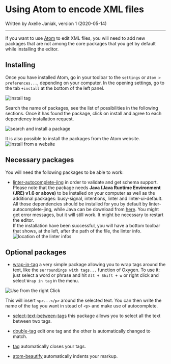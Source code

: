 # Using Atom to encode XML files

Written by Axelle Janiak, version 1 (2020-05-14)

****

If you want to use [Atom](https://atom.io/) to edit XML files, you will need to add new packages that are not among the core packages that you get by default while installing the editor.

## Installing
Once you have installed Atom, go in your toolbar to the `settings` or `Atom > preferences...`, depending on your computer. In the opening settings, go to the tab  `+install` at the bottom of the left panel.

![install tag](https://github.com/erc-dharma/project-documentation/blob/master/guides/images/UsingAtom01.png)

Search the name of packages, see the list of possibilities in the following sections. Once it has found the package, click on install and agree to each dependency installation request.

![search and install a package](https://github.com/erc-dharma/project-documentation/blob/master/guides/images/UsingAtom02.png)

It is also possible to install the packages from the Atom website.
![install from a website](https://github.com/erc-dharma/project-documentation/blob/master/guides/images/UsingAtom03.png)

## Necessary packages
You will need the following packages to be able to work:
- [linter-autocomplete-jing](https://atom.io/packages/linter-autocomplete-jing) in order to validate and get schema support. Please note that the package needs **Java (Java Runtime Environment (JRE) v1.6 or above)** to be installed on your computer as well as the additional packages: busy-signal, intentions, linter and linter-ui-default. All those dependencies should be installed for you by default by linter-autocomplete-jing, while Java can be download from [here](https://www.java.com/fr/).
You might get error messages, but it will still work. It might be necessary to restart the editor.  
If the installation have been successful, you will have a bottom toolbar that shows, at the left, after the path of the file, the linter info.  
![location of the linter infos](https://github.com/erc-dharma/project-documentation/blob/master/guides/images/UsingAtom04.png)

## Optional packages
- [wrap-in-tag](https://atom.io/packages/atom-wrap-in-tag) a very simple package allowing you to wrap tags around the text, like the `surroundings with tags...` function of Oxygen. To use it: just select a word or phrase and hit `Alt + Shift + w` or right click and select `Wrap in tag` in the menu.

![Use from the right Click](https://github.com/erc-dharma/project-documentation/blob/master/guides/images/UsingAtom05.png)

 This will insert `<p>...</p>` around the selected text. You can then write the name of the tag you want in stead of `<p>` and make use of autocomplete.

- [select-text-between-tags](https://atom.io/packages/select-text-between-tags) this package allows you to select all the text between two tags.

- [double-tag](https://atom.io/packages/double-tag) edit one tag and the other is automatically changed to match.
- [tag](https://atom.io/packages/tag) automatically closes your tags.
- [atom-beautify](https://atom.io/packages/atom-beautify) automatically indents your markup.

